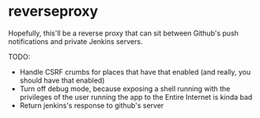 reverseproxy
============

Hopefully, this'll be a reverse proxy that can sit between Github's push notifications and private Jenkins servers.

TODO:
- Handle CSRF crumbs for places that have that enabled (and really, you should have that enabled)
- Turn off debug mode, because exposing a shell running with the privileges of the user running the app to the Entire Internet is kinda bad
- Return jenkins's response to github's server
